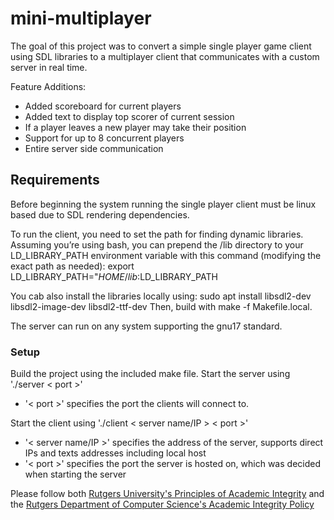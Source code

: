 # mini-multiplayer
The goal of this project was to convert a simple single player game client using SDL libraries to a multiplayer client that communicates with a custom server in real time.

Feature Additions:
- Added scoreboard for current players
- Added text to display top scorer of current session
- If a player leaves a new player may take their position
- Support for up to 8 concurrent players
- Entire server side communication

## Requirements
Before beginning the system running the single player client must be linux based due to SDL rendering dependencies.

To run the client, you need to set the path for finding dynamic libraries. Assuming you’re
using bash, you can prepend the /lib directory to your LD_LIBRARY_PATH environment
variable with this command (modifying the exact path as needed):
export LD_LIBRARY_PATH="$HOME/lib:$LD_LIBRARY_PATH

You cab also install the libraries locally using:
sudo apt install libsdl2-dev libsdl2-image-dev libsdl2-ttf-dev
Then, build with make -f Makefile.local.

The server can run on any system supporting the gnu17 standard.

### Setup
Build the project using the included make file.
Start the server using './server < port >'
- '< port >' specifies the port the clients will connect to.

Start the client using './client < server name/IP > < port >'
- '< server name/IP >' specifies the address of the server, supports direct IPs and texts addresses including local host
- '< port >' specifies the port the server is hosted on, which was decided when starting the server

Please follow both [Rutgers University's Principles of Academic Integrity](http://academicintegrity.rutgers.edu/) and the [Rutgers Department of Computer Science's Academic Integrity Policy](https://www.cs.rutgers.edu/academics/undergraduate/academic-integrity-policy)



